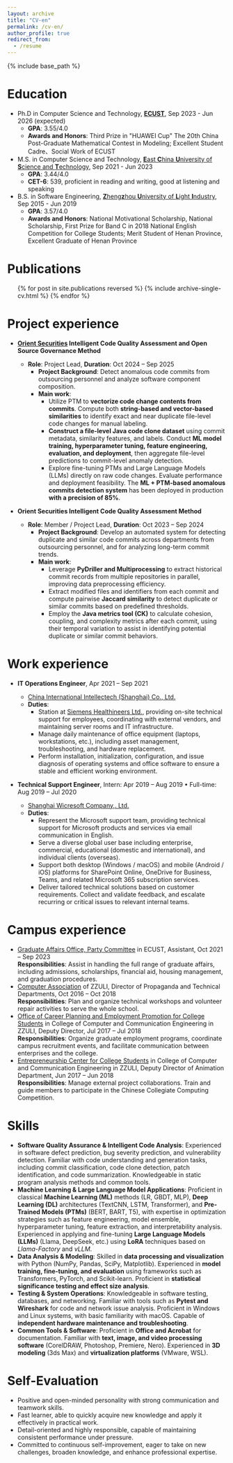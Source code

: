 ```yaml
---
layout: archive
title: "CV-en"
permalink: /cv-en/
author_profile: true
redirect_from:
  - /resume
---
```


{% include base_path %}

Education
======
* Ph.D in Computer Science and Technology, [**ECUST**](https://www.ecust.edu.cn/en/), Sep 2023 - Jun 2026 (expected)
  * **GPA**: 3.55/4.0
  * **Awards and Honors**: Third Prize in "HUAWEI Cup" The 20th China Post-Graduate Mathematical Contest in Modeling; Excellent Student Cadre、Social Work of ECUST
* M.S. in Computer Science and Technology, [**E**ast **C**hina **U**niversity of **S**cience and **T**echnology](https://www.ecust.edu.cn/en/), Sep 2021 - Jun 2023 
  * **GPA**: 3.44/4.0
  * **CET-6**: 539, proficient in reading and writing, good at listening and speaking 
* B.S. in Software Engineering, [**Z**heng**z**hou **U**niversity of **L**ight **I**ndustry](https://en.zzuli.edu.cn/), Sep 2015 - Jun 2019
  * **GPA**: 3.57/4.0
  * **Awards and Honors**: National Motivational Scholarship, National Scholarship, First Prize for Band C in 2018 National English Competition for College Students; Merit Student of Henan Province, Excellent Graduate of Henan Province

Publications
======
  <ul>{% for post in site.publications reversed %}
    {% include archive-single-cv.html %}
  {% endfor %}</ul>
  

Project experience
======
* **[Orient Securities](https://www.dfzq.com.cn/osoa/views/english/home/index.shtml) Intelligent Code Quality Assessment and Open Source Governance Method**
  * **Role**: Project Lead, **Duration**: Oct 2024 – Sep 2025
    * **Project Background**: Detect anomalous code commits from outsourcing personnel and analyze software component composition.
    * **Main work**:
      * Utilize PTM to **vectorize code change contents from commits**. Compute both **string-based and vector-based similarities** to identify exact and near duplicate file-level code changes for manual labeling. 
      * **Construct a file-level Java code clone dataset** using commit metadata, similarity features, and labels. Conduct **ML model training, hyperparameter tuning, feature engineering, evaluation, and deployment**, then aggregate file-level predictions to commit-level anomaly detection. 
      * Explore fine-tuning PTMs and Large Language Models (LLMs) directly on raw code changes. Evaluate performance and deployment feasibility. The **ML + PTM-based anomalous commits detection system** has been deployed in production **with a precision of 85%**.

* **Orient Securities Intelligent Code Quality Assessment Method**
  * **Role**: Member / Project Lead, **Duration**: Oct 2023 – Sep 2024
    * **Project Background**: Develop an automated system for detecting duplicate and similar code commits across departments from outsourcing personnel, and for analyzing long-term commit trends.
    * **Main work**:
      * Leverage **PyDriller and Multiprocessing** to extract historical commit records from multiple repositories in parallel, improving data preprocessing efficiency. 
      * Extract modified files and identifiers from each commit and compute pairwise **Jaccard similarity** to detect duplicate or similar commits based on predefined thresholds.
      * Employ the **Java metrics tool (CK)** to calculate cohesion, coupling, and complexity metrics after each commit, using their temporal variation to assist in identifying potential duplicate or similar commit behaviors.

Work experience
======
* **IT Operations Engineer**, Apr 2021 – Sep 2021
  * [China International Intellectech (Shanghai) Co., Ltd.](https://www.ciicsh.com/ciicsh/498473/498475/index.html)
  * **Duties**: 
    * Station at [Siemens Healthineers Ltd.](https://www.siemens-healthineers.com/), providing on-site technical support for employees, coordinating with external vendors, and maintaining server rooms and IT infrastructure.
    * Manage daily maintenance of office equipment (laptops, workstations, etc.), including asset management, troubleshooting, and hardware replacement.
    * Perform installation, initialization, configuration, and issue diagnosis of operating systems and office software to ensure a stable and efficient working environment.

* **Technical Support Engineer**, Intern: Apr 2019 – Aug 2019 • Full-time: Aug 2019 – Jul 2020
  * [Shanghai Wicresoft Company,. Ltd.](https://en.wicresoft.com/aboutUs.html)
  * **Duties**: 
    * Represent the Microsoft support team, providing technical support for Microsoft products and services via email communication in English.
    * Serve a diverse global user base including enterprise, commercial, educational (domestic and international), and individual clients (overseas).
    * Support both desktop (Windows / macOS) and mobile (Android / iOS) platforms for SharePoint Online, OneDrive for Business, Teams, and related Microsoft 365 subscription services.
    * Deliver tailored technical solutions based on customer requirements. Collect and validate feedback, and escalate recurring or critical issues to relevant internal teams.

Campus experience
======
* [Graduate Affairs Office, Party Committee](https://gschool.ecust.edu.cn/12704/list.htm) in ECUST, Assistant, Oct 2021 – Sep 2023<br>
**Responsibilities**: Assist in handling the full range of graduate affairs, including admissions, scholarships, financial aid, housing management, and graduation procedures.
* [Computer Association](https://baike.baidu.com/item/%E9%83%91%E5%B7%9E%E8%BD%BB%E5%B7%A5%E4%B8%9A%E5%AD%A6%E9%99%A2%E8%AE%A1%E7%AE%97%E6%9C%BA%E7%88%B1%E5%A5%BD%E8%80%85%E5%8D%8F%E4%BC%9A/15444041) of ZZULI, Director of Propaganda and Technical Departments, Oct 2016 – Oct 2018<br>
**Responsibilities**: Plan and organize technical workshops and volunteer repair activities to serve the whole school.
* [Office of Career Planning and Employment Promotion for College Students](https://cs.zzuli.edu.cn/jycy/main.htm) in College of Computer and Communication Engineering in ZZULI, Deputy Director, Jul 2017 – Jul 2018<br>
**Responsibilities**: Organize graduate employment programs, coordinate campus recruitment events, and facilitate communication between enterprises and the college.
* [Entrepreneurship Center for College Students](http://123.57.15.95/?about/) in College of Computer and Communication Engineering in ZZULI, Deputy Director of Animation Department, Jun 2017 – Jun 2018<br>
**Responsibilities**: Manage external project collaborations. Train and guide members to participate in the Chinese Collegiate Computing Competition.

Skills
======
* **Software Quality Assurance & Intelligent Code Analysis**: Experienced in software defect prediction, bug severity prediction, and vulnerability detection. Familiar with code understanding and generation tasks, including commit classification, code clone detection, patch identification, and code summarization. Knowledgeable in static program analysis methods and common tools.
* **Machine Learning & Large Language Model Applications**: Proficient in classical **Machine Learning (ML)** methods (LR, GBDT, MLP), **Deep Learning (DL)** architectures (TextCNN, LSTM, Transformer), and **Pre-Trained Models (PTMs)** (BERT, BART, T5), with expertise in optimization strategies such as feature engineering, model ensemble, hyperparameter tuning, feature extraction, and interpretability analysis. Experienced in applying and fine-tuning **Large Language Models (LLMs)** (Llama, DeepSeek, etc.) using **LoRA** techniques based on <em>Llama-Factory</em> and <em>vLLM</em>.
* **Data Analysis & Modeling**: Skilled in **data processing and visualization** with Python (NumPy, Pandas, SciPy, Matplotlib). Experienced in **model training, fine-tuning, and evaluation** using frameworks such as Transformers, PyTorch, and Scikit-learn. Proficient in **statistical significance testing and effect size analysis**.
* **Testing & System Operations**: Knowledgeable in software testing, databases, and networking. Familiar with tools such as **Pytest and Wireshark** for code and network issue analysis. Proficient in Windows and Linux systems, with basic familiarity with macOS. Capable of **independent hardware maintenance and troubleshooting**.
* **Common Tools & Software**: Proficient in **Office and Acrobat** for documentation. Familiar with **text, image, and video processing software** (CorelDRAW, Photoshop, Premiere, Nero). Experienced in **3D modeling** (3ds Max) and **virtualization platforms** (VMware, WSL).


Self-Evaluation
======
* Positive and open-minded personality with strong communication and teamwork skills.
* Fast learner, able to quickly acquire new knowledge and apply it effectively in practical work.
* Detail-oriented and highly responsible, capable of maintaining consistent performance under pressure.
* Committed to continuous self-improvement, eager to take on new challenges, broaden knowledge, and enhance professional expertise.


